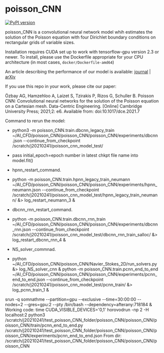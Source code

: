 # poisson_CNN
[![PyPI version](https://badge.fury.io/py/poisson-CNN.svg)](https://badge.fury.io/py/poisson-CNN)

poisson_CNN is a convolutional neural network model whih estimates the solution of the Poisson equation with four Dirichlet boundary conditions on rectangular grids of variable sizes.

Installation requires CUDA set up to work with tensorflow-gpu version 2.3 or newer. To install, please use the Dockerfile appropriate for your CPU architecture (in most cases, `docker/Dockerfile-amd64`)

An article describing the performance of our model is available: [journal](https://doi.org/10.1017/dce.2021.7) | [arXiv](https://arxiv.org/abs/1910.08613) 

If you use this repo in your work, please cite our paper:

Özbay AG, Hamzehloo A, Laizet S, Tzirakis P, Rizos G, Schuller B. Poisson CNN: Convolutional neural networks for the solution of the Poisson equation on a Cartesian mesh. Data-Centric Engineering. [Online] Cambridge University Press; 2021;2: e6. Available from: doi:10.1017/dce.2021.7

Command to rerun the model:

- python3 -m poisson_CNN.train.dbcnn_legacy_train ~/AI_CFD/poisson_CNN/poisson_CNN/poisson_CNN/experiments/dbcnn.json --continue_from_checkpoint /scratch/j20210241/poisson_cnn_model_test/
- pass initial_epoch=epoch number in latest chkpt file name into model.fit()

- hpnn_restart_command.
- python -m poisson_CNN.train.hpnn_legacy_train_neumann ~/AI_CFD/poisson_CNN/poisson_CNN/poisson_CNN/experiments/hpnn_neumann.json --continue_from_checkpoint /scratch/j20210241/poisson_cnn_model_test/hpnn_legacy_train_neumann/ &> log_restart_neumann_3 &

- dbcnn_rnn_restart_command.
- python -m poisson_CNN.train.dbcnn_rnn_train ~/AI_CFD/poisson_CNN/poisson_CNN/poisson_CNN/experiments/dbcnn_rnn.json --continue_from_checkpoint /scratch/j20210241/poisson_cnn_model_test/dbcnn_rnn_train_salloc/ &> log_restart_dbcnn_rnn_4 &

- NS_solver_commnad.
- python ~/AI_CFD/poisson_CNN/poisson_CNN/Navier_Stokes_2D/run_solvers.py &> log_NS_solver_cnn &
python -m poisson_CNN.train.pcnn_end_to_end ~/AI_CFD/poisson_CNN/poisson_CNN/poisson_CNN/experiments/pcnn_end_to_end.json --continue_from_checkpoint /scratch/j20210241/poisson_cnn_model_test/pcnn_train/ &> log_pcnn_train_1 &


srun -q somnathme --partition=gpu --exclusive --time=30:00:00 --nodes=2 --gres=gpu:2 --pty /bin/bash --dependency=afterany:718184 &
Working code:
time CUDA_VISIBLE_DEVICES='0,1' horovodrun -np 2 -H localhost:2 python3 /scratch/j20210241/test_poisson_CNN_folder/poisson_CNN/poisson_CNN/poisson_CNN/train/pcnn_end_to_end.py /scratch/j20210241/test_poisson_CNN_folder/poisson_CNN/poisson_CNN/poisson_CNN/experiments/pcnn_end_to_end.json
From dir:
/scratch/j20210241/test_poisson_CNN_folder/poisson_CNN/poisson_CNN/poisson_CNN